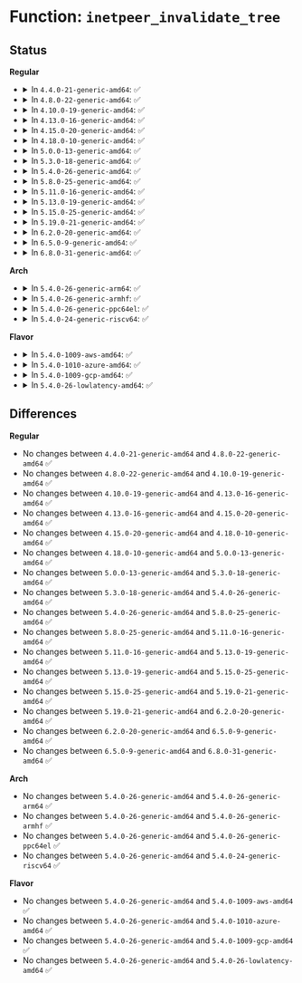 # Function: <code>inetpeer_invalidate_tree</code>

## Status
<b>Regular</b>
<ul>
<li>
<details>
<summary>In <code>4.4.0-21-generic-amd64</code>: ✅</summary>

```c
void inetpeer_invalidate_tree(struct inet_peer_base * base)
```

```json
{
  "name": "inetpeer_invalidate_tree",
  "collision_type": "Unique Global",
  "inline_type": "No",
  "funcs": [
    {
      "addr": 18446744071586545536,
      "name": "inetpeer_invalidate_tree",
      "external": true,
      "loc": "net/ipv4/inetpeer.c:527",
      "file": "net/ipv4/inetpeer.c",
      "inline": "seen, unknown",
      "caller_inline": [],
      "caller_func": [
        "net/ipv4/route.c:ipv4_inetpeer_exit",
        "net/ipv6/route.c:ipv6_inetpeer_exit",
        "net/ipv6/ip6_fib.c:fib6_net_exit",
        "net/ipv6/ip6_fib.c:fib6_net_exit"
      ]
    }
  ],
  "symbols": [
    {
      "addr": 18446744071586545536,
      "name": "inetpeer_invalidate_tree",
      "section": ".text",
      "bind": "STB_GLOBAL",
      "size": 90
    }
  ]
}
```
</details>
</li>
<li>
<details>
<summary>In <code>4.8.0-22-generic-amd64</code>: ✅</summary>

```c
void inetpeer_invalidate_tree(struct inet_peer_base * base)
```

```json
{
  "name": "inetpeer_invalidate_tree",
  "collision_type": "Unique Global",
  "inline_type": "No",
  "funcs": [
    {
      "addr": 18446744071586988592,
      "name": "inetpeer_invalidate_tree",
      "external": true,
      "loc": "net/ipv4/inetpeer.c:527",
      "file": "net/ipv4/inetpeer.c",
      "inline": "seen, unknown",
      "caller_inline": [],
      "caller_func": [
        "net/ipv4/route.c:ipv4_inetpeer_exit",
        "net/ipv6/route.c:ipv6_inetpeer_exit",
        "net/ipv6/ip6_fib.c:fib6_net_exit",
        "net/ipv6/ip6_fib.c:fib6_net_exit"
      ]
    }
  ],
  "symbols": [
    {
      "addr": 18446744071586988592,
      "name": "inetpeer_invalidate_tree",
      "section": ".text",
      "bind": "STB_GLOBAL",
      "size": 90
    }
  ]
}
```
</details>
</li>
<li>
<details>
<summary>In <code>4.10.0-19-generic-amd64</code>: ✅</summary>

```c
void inetpeer_invalidate_tree(struct inet_peer_base * base)
```

```json
{
  "name": "inetpeer_invalidate_tree",
  "collision_type": "Unique Global",
  "inline_type": "No",
  "funcs": [
    {
      "addr": 18446744071587183952,
      "name": "inetpeer_invalidate_tree",
      "external": true,
      "loc": "net/ipv4/inetpeer.c:527",
      "file": "net/ipv4/inetpeer.c",
      "inline": "seen, unknown",
      "caller_inline": [],
      "caller_func": [
        "net/ipv4/route.c:ipv4_inetpeer_exit",
        "net/ipv6/route.c:ipv6_inetpeer_exit",
        "net/ipv6/ip6_fib.c:fib6_net_exit",
        "net/ipv6/ip6_fib.c:fib6_net_exit"
      ]
    }
  ],
  "symbols": [
    {
      "addr": 18446744071587183952,
      "name": "inetpeer_invalidate_tree",
      "section": ".text",
      "bind": "STB_GLOBAL",
      "size": 90
    }
  ]
}
```
</details>
</li>
<li>
<details>
<summary>In <code>4.13.0-16-generic-amd64</code>: ✅</summary>

```c
void inetpeer_invalidate_tree(struct inet_peer_base * base)
```

```json
{
  "name": "inetpeer_invalidate_tree",
  "collision_type": "Unique Global",
  "inline_type": "No",
  "funcs": [
    {
      "addr": 18446744071587316016,
      "name": "inetpeer_invalidate_tree",
      "external": true,
      "loc": "net/ipv4/inetpeer.c:527",
      "file": "net/ipv4/inetpeer.c",
      "inline": "seen, unknown",
      "caller_inline": [],
      "caller_func": [
        "net/ipv4/route.c:ipv4_inetpeer_exit",
        "net/ipv6/route.c:ipv6_inetpeer_exit",
        "net/ipv6/ip6_fib.c:fib6_net_exit",
        "net/ipv6/ip6_fib.c:fib6_net_exit",
        "net/ipv6/ip6_fib.c:fib6_net_exit"
      ]
    }
  ],
  "symbols": [
    {
      "addr": 18446744071587316016,
      "name": "inetpeer_invalidate_tree",
      "section": ".text",
      "bind": "STB_GLOBAL",
      "size": 90
    }
  ]
}
```
</details>
</li>
<li>
<details>
<summary>In <code>4.15.0-20-generic-amd64</code>: ✅</summary>

```c
void inetpeer_invalidate_tree(struct inet_peer_base * base)
```

```json
{
  "name": "inetpeer_invalidate_tree",
  "collision_type": "Unique Global",
  "inline_type": "No",
  "funcs": [
    {
      "addr": 18446744071587838352,
      "name": "inetpeer_invalidate_tree",
      "external": true,
      "loc": "net/ipv4/inetpeer.c:285",
      "file": "net/ipv4/inetpeer.c",
      "inline": "seen, unknown",
      "caller_inline": [],
      "caller_func": [
        "net/ipv4/route.c:ipv4_inetpeer_exit",
        "net/ipv6/route.c:ipv6_inetpeer_exit",
        "net/ipv6/ip6_fib.c:fib6_net_exit",
        "net/ipv6/ip6_fib.c:fib6_net_exit",
        "net/ipv6/ip6_fib.c:fib6_net_exit"
      ]
    }
  ],
  "symbols": [
    {
      "addr": 18446744071587838352,
      "name": "inetpeer_invalidate_tree",
      "section": ".text",
      "bind": "STB_GLOBAL",
      "size": 88
    }
  ]
}
```
</details>
</li>
<li>
<details>
<summary>In <code>4.18.0-10-generic-amd64</code>: ✅</summary>

```c
void inetpeer_invalidate_tree(struct inet_peer_base * base)
```

```json
{
  "name": "inetpeer_invalidate_tree",
  "collision_type": "Unique Global",
  "inline_type": "No",
  "funcs": [
    {
      "addr": 18446744071588182336,
      "name": "inetpeer_invalidate_tree",
      "external": true,
      "loc": "net/ipv4/inetpeer.c:287",
      "file": "net/ipv4/inetpeer.c",
      "inline": "seen, unknown",
      "caller_inline": [],
      "caller_func": [
        "net/ipv4/route.c:ipv4_inetpeer_exit",
        "net/ipv6/route.c:ipv6_inetpeer_exit",
        "net/ipv6/ip6_fib.c:fib6_net_exit",
        "net/ipv6/ip6_fib.c:fib6_net_exit",
        "net/ipv6/ip6_fib.c:fib6_net_exit"
      ]
    }
  ],
  "symbols": [
    {
      "addr": 18446744071588182336,
      "name": "inetpeer_invalidate_tree",
      "section": ".text",
      "bind": "STB_GLOBAL",
      "size": 88
    }
  ]
}
```
</details>
</li>
<li>
<details>
<summary>In <code>5.0.0-13-generic-amd64</code>: ✅</summary>

```c
void inetpeer_invalidate_tree(struct inet_peer_base * base)
```

```json
{
  "name": "inetpeer_invalidate_tree",
  "collision_type": "Unique Global",
  "inline_type": "No",
  "funcs": [
    {
      "addr": 18446744071588366320,
      "name": "inetpeer_invalidate_tree",
      "external": true,
      "loc": "net/ipv4/inetpeer.c:288",
      "file": "net/ipv4/inetpeer.c",
      "inline": "seen, unknown",
      "caller_inline": [],
      "caller_func": [
        "net/ipv4/route.c:ipv4_inetpeer_exit",
        "net/ipv6/route.c:ipv6_inetpeer_exit",
        "net/ipv6/ip6_fib.c:fib6_net_exit",
        "net/ipv6/ip6_fib.c:fib6_net_exit",
        "net/ipv6/ip6_fib.c:fib6_net_exit"
      ]
    }
  ],
  "symbols": [
    {
      "addr": 18446744071588366320,
      "name": "inetpeer_invalidate_tree",
      "section": ".text",
      "bind": "STB_GLOBAL",
      "size": 88
    }
  ]
}
```
</details>
</li>
<li>
<details>
<summary>In <code>5.3.0-18-generic-amd64</code>: ✅</summary>

```c
void inetpeer_invalidate_tree(struct inet_peer_base * base)
```

```json
{
  "name": "inetpeer_invalidate_tree",
  "collision_type": "Unique Global",
  "inline_type": "No",
  "funcs": [
    {
      "addr": 18446744071588769760,
      "name": "inetpeer_invalidate_tree",
      "external": true,
      "loc": "net/ipv4/inetpeer.c:288",
      "file": "net/ipv4/inetpeer.c",
      "inline": "seen, unknown",
      "caller_inline": [],
      "caller_func": [
        "net/ipv4/route.c:ipv4_inetpeer_exit",
        "net/ipv6/route.c:ipv6_inetpeer_exit",
        "net/ipv6/ip6_fib.c:fib6_net_exit",
        "net/ipv6/ip6_fib.c:fib6_net_exit"
      ]
    }
  ],
  "symbols": [
    {
      "addr": 18446744071588769760,
      "name": "inetpeer_invalidate_tree",
      "section": ".text",
      "bind": "STB_GLOBAL",
      "size": 88
    }
  ]
}
```
</details>
</li>
<li>
<details>
<summary>In <code>5.4.0-26-generic-amd64</code>: ✅</summary>

```c
void inetpeer_invalidate_tree(struct inet_peer_base * base)
```

```json
{
  "name": "inetpeer_invalidate_tree",
  "collision_type": "Unique Global",
  "inline_type": "No",
  "funcs": [
    {
      "addr": 18446744071588993392,
      "name": "inetpeer_invalidate_tree",
      "external": true,
      "loc": "net/ipv4/inetpeer.c:296",
      "file": "net/ipv4/inetpeer.c",
      "inline": "seen, unknown",
      "caller_inline": [],
      "caller_func": [
        "net/ipv4/route.c:ipv4_inetpeer_exit",
        "net/ipv6/route.c:ipv6_inetpeer_exit",
        "net/ipv6/ip6_fib.c:fib6_net_exit",
        "net/ipv6/ip6_fib.c:fib6_net_exit"
      ]
    }
  ],
  "symbols": [
    {
      "addr": 18446744071588993392,
      "name": "inetpeer_invalidate_tree",
      "section": ".text",
      "bind": "STB_GLOBAL",
      "size": 88
    }
  ]
}
```
</details>
</li>
<li>
<details>
<summary>In <code>5.8.0-25-generic-amd64</code>: ✅</summary>

```c
void inetpeer_invalidate_tree(struct inet_peer_base * base)
```

```json
{
  "name": "inetpeer_invalidate_tree",
  "collision_type": "Unique Global",
  "inline_type": "No",
  "funcs": [
    {
      "addr": 18446744071589950560,
      "name": "inetpeer_invalidate_tree",
      "external": true,
      "loc": "net/ipv4/inetpeer.c:296",
      "file": "net/ipv4/inetpeer.c",
      "inline": "seen, unknown",
      "caller_inline": [],
      "caller_func": [
        "net/ipv4/route.c:ipv4_inetpeer_exit",
        "net/ipv6/route.c:ipv6_inetpeer_exit",
        "net/ipv6/ip6_fib.c:fib6_net_exit",
        "net/ipv6/ip6_fib.c:fib6_net_exit"
      ]
    }
  ],
  "symbols": [
    {
      "addr": 18446744071589950560,
      "name": "inetpeer_invalidate_tree",
      "section": ".text",
      "bind": "STB_GLOBAL",
      "size": 88
    }
  ]
}
```
</details>
</li>
<li>
<details>
<summary>In <code>5.11.0-16-generic-amd64</code>: ✅</summary>

```c
void inetpeer_invalidate_tree(struct inet_peer_base * base)
```

```json
{
  "name": "inetpeer_invalidate_tree",
  "collision_type": "Unique Global",
  "inline_type": "No",
  "funcs": [
    {
      "addr": 18446744071589991456,
      "name": "inetpeer_invalidate_tree",
      "external": true,
      "loc": "net/ipv4/inetpeer.c:296",
      "file": "net/ipv4/inetpeer.c",
      "inline": "seen, unknown",
      "caller_inline": [],
      "caller_func": [
        "net/ipv4/route.c:ipv4_inetpeer_exit",
        "net/ipv6/route.c:ipv6_inetpeer_exit",
        "net/ipv6/ip6_fib.c:fib6_net_exit",
        "net/ipv6/ip6_fib.c:fib6_net_exit"
      ]
    }
  ],
  "symbols": [
    {
      "addr": 18446744071589991456,
      "name": "inetpeer_invalidate_tree",
      "section": ".text",
      "bind": "STB_GLOBAL",
      "size": 88
    }
  ]
}
```
</details>
</li>
<li>
<details>
<summary>In <code>5.13.0-19-generic-amd64</code>: ✅</summary>

```c
void inetpeer_invalidate_tree(struct inet_peer_base * base)
```

```json
{
  "name": "inetpeer_invalidate_tree",
  "collision_type": "Unique Global",
  "inline_type": "No",
  "funcs": [
    {
      "addr": 18446744071589905264,
      "name": "inetpeer_invalidate_tree",
      "external": true,
      "loc": "net/ipv4/inetpeer.c:289",
      "file": "net/ipv4/inetpeer.c",
      "inline": "seen, unknown",
      "caller_inline": [],
      "caller_func": [
        "net/ipv4/route.c:ipv4_inetpeer_exit",
        "net/ipv6/route.c:ipv6_inetpeer_exit",
        "net/ipv6/ip6_fib.c:fib6_net_exit",
        "net/ipv6/ip6_fib.c:fib6_net_exit"
      ]
    }
  ],
  "symbols": [
    {
      "addr": 18446744071589905264,
      "name": "inetpeer_invalidate_tree",
      "section": ".text",
      "bind": "STB_GLOBAL",
      "size": 88
    }
  ]
}
```
</details>
</li>
<li>
<details>
<summary>In <code>5.15.0-25-generic-amd64</code>: ✅</summary>

```c
void inetpeer_invalidate_tree(struct inet_peer_base * base)
```

```json
{
  "name": "inetpeer_invalidate_tree",
  "collision_type": "Unique Global",
  "inline_type": "No",
  "funcs": [
    {
      "addr": 18446744071590671168,
      "name": "inetpeer_invalidate_tree",
      "external": true,
      "loc": "net/ipv4/inetpeer.c:289",
      "file": "net/ipv4/inetpeer.c",
      "inline": "seen, unknown",
      "caller_inline": [],
      "caller_func": [
        "net/ipv4/route.c:ipv4_inetpeer_exit",
        "net/ipv6/route.c:ipv6_inetpeer_exit",
        "net/ipv6/ip6_fib.c:fib6_net_exit",
        "net/ipv6/ip6_fib.c:fib6_net_exit"
      ]
    }
  ],
  "symbols": [
    {
      "addr": 18446744071590671168,
      "name": "inetpeer_invalidate_tree",
      "section": ".text",
      "bind": "STB_GLOBAL",
      "size": 88
    }
  ]
}
```
</details>
</li>
<li>
<details>
<summary>In <code>5.19.0-21-generic-amd64</code>: ✅</summary>

```c
void inetpeer_invalidate_tree(struct inet_peer_base * base)
```

```json
{
  "name": "inetpeer_invalidate_tree",
  "collision_type": "Unique Global",
  "inline_type": "No",
  "funcs": [
    {
      "addr": 18446744071592297632,
      "name": "inetpeer_invalidate_tree",
      "external": true,
      "loc": "net/ipv4/inetpeer.c:293",
      "file": "net/ipv4/inetpeer.c",
      "inline": "seen, unknown",
      "caller_inline": [],
      "caller_func": [
        "net/ipv4/route.c:ipv4_inetpeer_exit",
        "net/ipv6/route.c:ipv6_inetpeer_exit",
        "net/ipv6/ip6_fib.c:fib6_net_exit",
        "net/ipv6/ip6_fib.c:fib6_net_exit"
      ]
    }
  ],
  "symbols": [
    {
      "addr": 18446744071592297632,
      "name": "inetpeer_invalidate_tree",
      "section": ".text",
      "bind": "STB_GLOBAL",
      "size": 98
    }
  ]
}
```
</details>
</li>
<li>
<details>
<summary>In <code>6.2.0-20-generic-amd64</code>: ✅</summary>

```c
void inetpeer_invalidate_tree(struct inet_peer_base * base)
```

```json
{
  "name": "inetpeer_invalidate_tree",
  "collision_type": "Unique Global",
  "inline_type": "No",
  "funcs": [
    {
      "addr": 18446744071594133344,
      "name": "inetpeer_invalidate_tree",
      "external": true,
      "loc": "net/ipv4/inetpeer.c:293",
      "file": "net/ipv4/inetpeer.c",
      "inline": "seen, unknown",
      "caller_inline": [],
      "caller_func": [
        "net/ipv4/route.c:ipv4_inetpeer_exit",
        "net/ipv6/route.c:ipv6_inetpeer_exit",
        "net/ipv6/ip6_fib.c:fib6_net_exit",
        "net/ipv6/ip6_fib.c:fib6_net_exit"
      ]
    }
  ],
  "symbols": [
    {
      "addr": 18446744071594133344,
      "name": "inetpeer_invalidate_tree",
      "section": ".text",
      "bind": "STB_GLOBAL",
      "size": 98
    }
  ]
}
```
</details>
</li>
<li>
<details>
<summary>In <code>6.5.0-9-generic-amd64</code>: ✅</summary>

```c
void inetpeer_invalidate_tree(struct inet_peer_base * base)
```

```json
{
  "name": "inetpeer_invalidate_tree",
  "collision_type": "Unique Global",
  "inline_type": "No",
  "funcs": [
    {
      "addr": 18446744071594520368,
      "name": "inetpeer_invalidate_tree",
      "external": true,
      "loc": "net/ipv4/inetpeer.c:293",
      "file": "net/ipv4/inetpeer.c",
      "inline": "seen, unknown",
      "caller_inline": [],
      "caller_func": [
        "net/ipv4/route.c:ipv4_inetpeer_exit",
        "net/ipv6/route.c:ipv6_inetpeer_exit",
        "net/ipv6/ip6_fib.c:fib6_net_exit",
        "net/ipv6/ip6_fib.c:fib6_net_exit"
      ]
    }
  ],
  "symbols": [
    {
      "addr": 18446744071594520368,
      "name": "inetpeer_invalidate_tree",
      "section": ".text",
      "bind": "STB_GLOBAL",
      "size": 98
    }
  ]
}
```
</details>
</li>
<li>
<details>
<summary>In <code>6.8.0-31-generic-amd64</code>: ✅</summary>

```c
void inetpeer_invalidate_tree(struct inet_peer_base * base)
```

```json
{
  "name": "inetpeer_invalidate_tree",
  "collision_type": "Unique Global",
  "inline_type": "No",
  "funcs": [
    {
      "addr": 18446744071595323072,
      "name": "inetpeer_invalidate_tree",
      "external": true,
      "loc": "net/ipv4/inetpeer.c:293",
      "file": "net/ipv4/inetpeer.c",
      "inline": "seen, unknown",
      "caller_inline": [],
      "caller_func": [
        "net/ipv4/route.c:ipv4_inetpeer_exit",
        "net/ipv6/route.c:ipv6_inetpeer_exit",
        "net/ipv6/ip6_fib.c:fib6_net_exit",
        "net/ipv6/ip6_fib.c:fib6_net_exit"
      ]
    }
  ],
  "symbols": [
    {
      "addr": 18446744071595323072,
      "name": "inetpeer_invalidate_tree",
      "section": ".text",
      "bind": "STB_GLOBAL",
      "size": 98
    }
  ]
}
```
</details>
</li>
</ul>
<b>Arch</b>
<ul>
<li>
<details>
<summary>In <code>5.4.0-26-generic-arm64</code>: ✅</summary>

```c
void inetpeer_invalidate_tree(struct inet_peer_base * base)
```

```json
{
  "name": "inetpeer_invalidate_tree",
  "collision_type": "Unique Global",
  "inline_type": "No",
  "funcs": [
    {
      "addr": 18446603336502597864,
      "name": "inetpeer_invalidate_tree",
      "external": true,
      "loc": "net/ipv4/inetpeer.c:296",
      "file": "net/ipv4/inetpeer.c",
      "inline": "seen, unknown",
      "caller_inline": [],
      "caller_func": [
        "net/ipv4/route.c:ipv4_inetpeer_exit",
        "net/ipv6/route.c:ipv6_inetpeer_exit",
        "net/ipv6/ip6_fib.c:fib6_net_exit",
        "net/ipv6/ip6_fib.c:fib6_net_exit"
      ]
    }
  ],
  "symbols": [
    {
      "addr": 18446603336502597864,
      "name": "inetpeer_invalidate_tree",
      "section": ".text",
      "bind": "STB_GLOBAL",
      "size": 112
    }
  ]
}
```
</details>
</li>
<li>
<details>
<summary>In <code>5.4.0-26-generic-armhf</code>: ✅</summary>

```c
void inetpeer_invalidate_tree(struct inet_peer_base * base)
```

```json
{
  "name": "inetpeer_invalidate_tree",
  "collision_type": "Unique Global",
  "inline_type": "No",
  "funcs": [
    {
      "addr": 3235303624,
      "name": "inetpeer_invalidate_tree",
      "external": true,
      "loc": "net/ipv4/inetpeer.c:296",
      "file": "net/ipv4/inetpeer.c",
      "inline": "seen, unknown",
      "caller_inline": [],
      "caller_func": [
        "net/ipv4/route.c:ipv4_inetpeer_exit",
        "net/ipv6/route.c:ipv6_inetpeer_exit",
        "net/ipv6/ip6_fib.c:fib6_net_exit",
        "net/ipv6/ip6_fib.c:fib6_net_exit"
      ]
    }
  ],
  "symbols": [
    {
      "addr": 3235303624,
      "name": "inetpeer_invalidate_tree",
      "section": ".text",
      "bind": "STB_GLOBAL",
      "size": 96
    }
  ]
}
```
</details>
</li>
<li>
<details>
<summary>In <code>5.4.0-26-generic-ppc64el</code>: ✅</summary>

```c
void inetpeer_invalidate_tree(struct inet_peer_base * base)
```

```json
{
  "name": "inetpeer_invalidate_tree",
  "collision_type": "Unique Global",
  "inline_type": "No",
  "funcs": [
    {
      "addr": 13835058055296189168,
      "name": "inetpeer_invalidate_tree",
      "external": true,
      "loc": "net/ipv4/inetpeer.c:296",
      "file": "net/ipv4/inetpeer.c",
      "inline": "seen, unknown",
      "caller_inline": [],
      "caller_func": [
        "net/ipv4/route.c:ipv4_inetpeer_exit",
        "net/ipv6/route.c:ipv6_inetpeer_exit",
        "net/ipv6/ip6_fib.c:fib6_net_exit",
        "net/ipv6/ip6_fib.c:fib6_net_exit"
      ]
    }
  ],
  "symbols": [
    {
      "addr": 13835058055296189168,
      "name": "inetpeer_invalidate_tree",
      "section": ".text",
      "bind": "STB_GLOBAL",
      "size": 160
    }
  ]
}
```
</details>
</li>
<li>
<details>
<summary>In <code>5.4.0-24-generic-riscv64</code>: ✅</summary>

```c
void inetpeer_invalidate_tree(struct inet_peer_base * base)
```

```json
{
  "name": "inetpeer_invalidate_tree",
  "collision_type": "Unique Global",
  "inline_type": "No",
  "funcs": [
    {
      "addr": 18446743936278750522,
      "name": "inetpeer_invalidate_tree",
      "external": true,
      "loc": "net/ipv4/inetpeer.c:296",
      "file": "net/ipv4/inetpeer.c",
      "inline": "seen, unknown",
      "caller_inline": [],
      "caller_func": [
        "net/ipv4/route.c:ipv4_inetpeer_exit",
        "net/ipv6/route.c:ipv6_inetpeer_exit",
        "net/ipv6/ip6_fib.c:fib6_net_exit",
        "net/ipv6/ip6_fib.c:fib6_net_exit"
      ]
    }
  ],
  "symbols": [
    {
      "addr": 18446743936278750522,
      "name": "inetpeer_invalidate_tree",
      "section": ".text",
      "bind": "STB_GLOBAL",
      "size": 186
    }
  ]
}
```
</details>
</li>
</ul>
<b>Flavor</b>
<ul>
<li>
<details>
<summary>In <code>5.4.0-1009-aws-amd64</code>: ✅</summary>

```c
void inetpeer_invalidate_tree(struct inet_peer_base * base)
```

```json
{
  "name": "inetpeer_invalidate_tree",
  "collision_type": "Unique Global",
  "inline_type": "No",
  "funcs": [
    {
      "addr": 18446744071588599776,
      "name": "inetpeer_invalidate_tree",
      "external": true,
      "loc": "net/ipv4/inetpeer.c:296",
      "file": "net/ipv4/inetpeer.c",
      "inline": "seen, unknown",
      "caller_inline": [],
      "caller_func": [
        "net/ipv4/route.c:ipv4_inetpeer_exit",
        "net/ipv6/route.c:ipv6_inetpeer_exit",
        "net/ipv6/ip6_fib.c:fib6_net_exit",
        "net/ipv6/ip6_fib.c:fib6_net_exit"
      ]
    }
  ],
  "symbols": [
    {
      "addr": 18446744071588599776,
      "name": "inetpeer_invalidate_tree",
      "section": ".text",
      "bind": "STB_GLOBAL",
      "size": 88
    }
  ]
}
```
</details>
</li>
<li>
<details>
<summary>In <code>5.4.0-1010-azure-amd64</code>: ✅</summary>

```c
void inetpeer_invalidate_tree(struct inet_peer_base * base)
```

```json
{
  "name": "inetpeer_invalidate_tree",
  "collision_type": "Unique Global",
  "inline_type": "No",
  "funcs": [
    {
      "addr": 18446744071588311760,
      "name": "inetpeer_invalidate_tree",
      "external": true,
      "loc": "net/ipv4/inetpeer.c:296",
      "file": "net/ipv4/inetpeer.c",
      "inline": "seen, unknown",
      "caller_inline": [],
      "caller_func": [
        "net/ipv4/route.c:ipv4_inetpeer_exit",
        "net/ipv6/route.c:ipv6_inetpeer_exit",
        "net/ipv6/ip6_fib.c:fib6_net_exit",
        "net/ipv6/ip6_fib.c:fib6_net_exit"
      ]
    }
  ],
  "symbols": [
    {
      "addr": 18446744071588311760,
      "name": "inetpeer_invalidate_tree",
      "section": ".text",
      "bind": "STB_GLOBAL",
      "size": 88
    }
  ]
}
```
</details>
</li>
<li>
<details>
<summary>In <code>5.4.0-1009-gcp-amd64</code>: ✅</summary>

```c
void inetpeer_invalidate_tree(struct inet_peer_base * base)
```

```json
{
  "name": "inetpeer_invalidate_tree",
  "collision_type": "Unique Global",
  "inline_type": "No",
  "funcs": [
    {
      "addr": 18446744071589035952,
      "name": "inetpeer_invalidate_tree",
      "external": true,
      "loc": "net/ipv4/inetpeer.c:296",
      "file": "net/ipv4/inetpeer.c",
      "inline": "seen, unknown",
      "caller_inline": [],
      "caller_func": [
        "net/ipv4/route.c:ipv4_inetpeer_exit",
        "net/ipv6/route.c:ipv6_inetpeer_exit",
        "net/ipv6/ip6_fib.c:fib6_net_exit",
        "net/ipv6/ip6_fib.c:fib6_net_exit"
      ]
    }
  ],
  "symbols": [
    {
      "addr": 18446744071589035952,
      "name": "inetpeer_invalidate_tree",
      "section": ".text",
      "bind": "STB_GLOBAL",
      "size": 88
    }
  ]
}
```
</details>
</li>
<li>
<details>
<summary>In <code>5.4.0-26-lowlatency-amd64</code>: ✅</summary>

```c
void inetpeer_invalidate_tree(struct inet_peer_base * base)
```

```json
{
  "name": "inetpeer_invalidate_tree",
  "collision_type": "Unique Global",
  "inline_type": "No",
  "funcs": [
    {
      "addr": 18446744071589074960,
      "name": "inetpeer_invalidate_tree",
      "external": true,
      "loc": "net/ipv4/inetpeer.c:296",
      "file": "net/ipv4/inetpeer.c",
      "inline": "seen, unknown",
      "caller_inline": [],
      "caller_func": [
        "net/ipv4/route.c:ipv4_inetpeer_exit",
        "net/ipv6/route.c:ipv6_inetpeer_exit",
        "net/ipv6/ip6_fib.c:fib6_net_exit",
        "net/ipv6/ip6_fib.c:fib6_net_exit"
      ]
    }
  ],
  "symbols": [
    {
      "addr": 18446744071589074960,
      "name": "inetpeer_invalidate_tree",
      "section": ".text",
      "bind": "STB_GLOBAL",
      "size": 83
    }
  ]
}
```
</details>
</li>
</ul>

## Differences
<b>Regular</b>
<ul>
<li>
No changes between <code>4.4.0-21-generic-amd64</code> and <code>4.8.0-22-generic-amd64</code> ✅
</li>
<li>
No changes between <code>4.8.0-22-generic-amd64</code> and <code>4.10.0-19-generic-amd64</code> ✅
</li>
<li>
No changes between <code>4.10.0-19-generic-amd64</code> and <code>4.13.0-16-generic-amd64</code> ✅
</li>
<li>
No changes between <code>4.13.0-16-generic-amd64</code> and <code>4.15.0-20-generic-amd64</code> ✅
</li>
<li>
No changes between <code>4.15.0-20-generic-amd64</code> and <code>4.18.0-10-generic-amd64</code> ✅
</li>
<li>
No changes between <code>4.18.0-10-generic-amd64</code> and <code>5.0.0-13-generic-amd64</code> ✅
</li>
<li>
No changes between <code>5.0.0-13-generic-amd64</code> and <code>5.3.0-18-generic-amd64</code> ✅
</li>
<li>
No changes between <code>5.3.0-18-generic-amd64</code> and <code>5.4.0-26-generic-amd64</code> ✅
</li>
<li>
No changes between <code>5.4.0-26-generic-amd64</code> and <code>5.8.0-25-generic-amd64</code> ✅
</li>
<li>
No changes between <code>5.8.0-25-generic-amd64</code> and <code>5.11.0-16-generic-amd64</code> ✅
</li>
<li>
No changes between <code>5.11.0-16-generic-amd64</code> and <code>5.13.0-19-generic-amd64</code> ✅
</li>
<li>
No changes between <code>5.13.0-19-generic-amd64</code> and <code>5.15.0-25-generic-amd64</code> ✅
</li>
<li>
No changes between <code>5.15.0-25-generic-amd64</code> and <code>5.19.0-21-generic-amd64</code> ✅
</li>
<li>
No changes between <code>5.19.0-21-generic-amd64</code> and <code>6.2.0-20-generic-amd64</code> ✅
</li>
<li>
No changes between <code>6.2.0-20-generic-amd64</code> and <code>6.5.0-9-generic-amd64</code> ✅
</li>
<li>
No changes between <code>6.5.0-9-generic-amd64</code> and <code>6.8.0-31-generic-amd64</code> ✅
</li>
</ul>
<b>Arch</b>
<ul>
<li>
No changes between <code>5.4.0-26-generic-amd64</code> and <code>5.4.0-26-generic-arm64</code> ✅
</li>
<li>
No changes between <code>5.4.0-26-generic-amd64</code> and <code>5.4.0-26-generic-armhf</code> ✅
</li>
<li>
No changes between <code>5.4.0-26-generic-amd64</code> and <code>5.4.0-26-generic-ppc64el</code> ✅
</li>
<li>
No changes between <code>5.4.0-26-generic-amd64</code> and <code>5.4.0-24-generic-riscv64</code> ✅
</li>
</ul>
<b>Flavor</b>
<ul>
<li>
No changes between <code>5.4.0-26-generic-amd64</code> and <code>5.4.0-1009-aws-amd64</code> ✅
</li>
<li>
No changes between <code>5.4.0-26-generic-amd64</code> and <code>5.4.0-1010-azure-amd64</code> ✅
</li>
<li>
No changes between <code>5.4.0-26-generic-amd64</code> and <code>5.4.0-1009-gcp-amd64</code> ✅
</li>
<li>
No changes between <code>5.4.0-26-generic-amd64</code> and <code>5.4.0-26-lowlatency-amd64</code> ✅
</li>
</ul>

